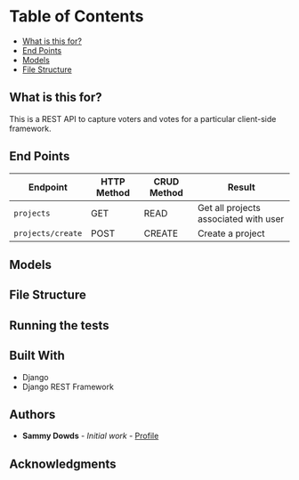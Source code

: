 
Table of Contents
======================

* [What is this for?](#what-is-this-for?)
* [End Points](#end-points)
* [Models](#models)
* [File Structure](#file-structure)

## What is this for? 
This is a REST API to capture voters and votes for a particular client-side framework. 

## End Points 

Endpoint | HTTP Method | CRUD Method | Result
-- | -- | -- | -- 
`projects` | GET | READ	| Get all projects associated with user
`projects/create`	|POST| CREATE|	Create a project

## Models 

## File Structure 

## Running the tests

## Built With

* Django 
* Django REST Framework 

## Authors

* **Sammy Dowds** - *Initial work* - [Profile](https://github.com/sammydowds)

## Acknowledgments